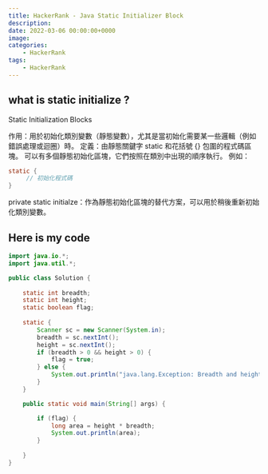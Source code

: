```yaml
---
title: HackerRank - Java Static Initializer Block
description:
date: 2022-03-06 00:00:00+0000
image:
categories:
    - HackerRank
tags:
    - HackerRank
---
```



## what is static initialize ?

Static Initialization Blocks

作用：用於初始化類別變數（靜態變數），尤其是當初始化需要某一些邏輯（例如錯誤處理或迴圈）時。
定義：由靜態關鍵字 static 和花括號 {} 包圍的程式碼區塊。
可以有多個靜態初始化區塊，它們按照在類別中出現的順序執行。
例如：

```java
static {
     // 初始化程式碼
}
```
private static initialze：作為靜態初始化區塊的替代方案，可以用於稍後重新初始化類別變數。

## Here is my code 


```java
import java.io.*;
import java.util.*;

public class Solution {
    
    static int breadth;
    static int height;
    static boolean flag;
    
    static {
        Scanner sc = new Scanner(System.in);
        breadth = sc.nextInt();
        height = sc.nextInt();
        if (breadth > 0 && height > 0) {
            flag = true;
        } else {
            System.out.println("java.lang.Exception: Breadth and height must be positive");
        }
    }

    public static void main(String[] args) {

        if (flag) {
            long area = height * breadth;
            System.out.println(area);
        }
    
    }
}
```

